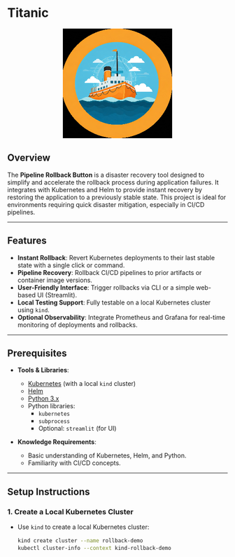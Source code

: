 # Titanic

<div align="center">
  <img src="titanic.png" alt="Alt text">
</div>

## Overview
The **Pipeline Rollback Button** is a disaster recovery tool designed to simplify and accelerate the rollback process during application failures. It integrates with Kubernetes and Helm to provide instant recovery by restoring the application to a previously stable state. This project is ideal for environments requiring quick disaster mitigation, especially in CI/CD pipelines.

---

## Features
- **Instant Rollback**: Revert Kubernetes deployments to their last stable state with a single click or command.
- **Pipeline Recovery**: Rollback CI/CD pipelines to prior artifacts or container image versions.
- **User-Friendly Interface**: Trigger rollbacks via CLI or a simple web-based UI (Streamlit).
- **Local Testing Support**: Fully testable on a local Kubernetes cluster using `kind`.
- **Optional Observability**: Integrate Prometheus and Grafana for real-time monitoring of deployments and rollbacks.

---

## Prerequisites
- **Tools & Libraries**:
  - [Kubernetes](https://kubernetes.io/) (with a local `kind` cluster)
  - [Helm](https://helm.sh/)
  - [Python 3.x](https://www.python.org/)
  - Python libraries:
    - `kubernetes`
    - `subprocess`
    - Optional: `streamlit` (for UI)

- **Knowledge Requirements**:
  - Basic understanding of Kubernetes, Helm, and Python.
  - Familiarity with CI/CD concepts.

---

## Setup Instructions

### 1. Create a Local Kubernetes Cluster
- Use `kind` to create a local Kubernetes cluster:
  ```bash
  kind create cluster --name rollback-demo
  kubectl cluster-info --context kind-rollback-demo

